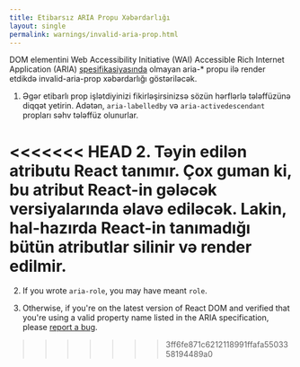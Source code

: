 ```yaml
---
title: Etibarsız ARIA Propu Xəbərdarlığı
layout: single
permalink: warnings/invalid-aria-prop.html
---
```


DOM elementini Web Accessibility Initiative (WAI) Accessible Rich Internet Application (ARIA) [spesifikasiyasında](https://www.w3.org/TR/wai-aria-1.1/#states_and_properties) olmayan aria-* propu ilə render etdikdə invalid-aria-prop xəbərdarlığı göstəriləcək.

1. Əgər etibarlı prop işlətdiyinizi fikirləşirsinizsə sözün hərflərlə tələffüzünə diqqət yetirin. Adətən, `aria-labelledby` və `aria-activedescendant` propları səhv tələffüz olunurlar.

<<<<<<< HEAD
2. Təyin edilən atributu React tanımır. Çox guman ki, bu atribut React-in gələcək versiyalarında əlavə ediləcək. Lakin, hal-hazırda React-in tanımadığı bütün atributlar silinir və render edilmir.
=======
2. If you wrote `aria-role`, you may have meant `role`.

3. Otherwise, if you're on the latest version of React DOM and verified that you're using a valid property name listed in the ARIA specification, please [report a bug](https://github.com/facebook/react/issues/new/choose).
>>>>>>> 3ff6fe871c6212118991ffafa5503358194489a0
